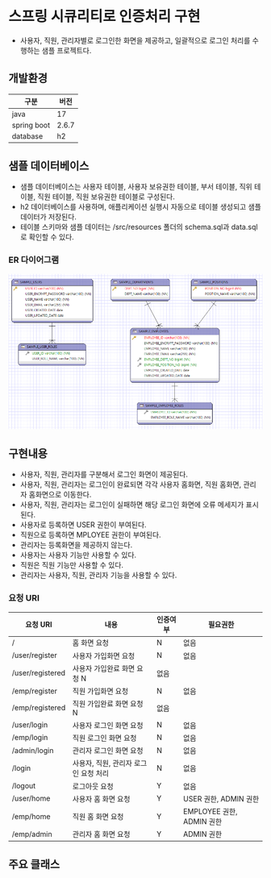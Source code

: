 # 스프링 시큐리티로 인증처리 구현

- 사용자, 직원, 관리자별로 로그인한 화면을 제공하고, 일괄적으로 로그인 처리를 수행하는 샘플 프로젝트다.

## 개발환경

구분| 버전 
---- | ------- 
java | 17
spring boot | 2.6.7
database | h2

## 샘플 데이터베이스
- 샘플 데이터베이스는 사용자 테이블, 사용자 보유권한 테이블, 부서 테이블, 직위 테이블, 직원 테이블, 직원 보유권한 테이블로 구성된다.
- h2 데이터베이스를 사용하며, 애플리케이션 실행시 자동으로 테이블 생성되고 샘플 데이터가 저장된다.
- 테이블 스키마와 샘플 데이터는 /src/resources 폴더의 schema.sql과 data.sql로 확인할 수 있다.

### ER 다이어그램
![alt 샘플 데이터베이스 ERD](ERD.png)


## 구현내용
- 사용자, 직원, 관리자를 구분해서 로그인 화면이 제공된다.
- 사용자, 직원, 관리자는 로그인이 완료되면 각각 사용자 홈화면, 직원 홈화면, 관리자 홈화면으로 이동한다.
- 사용자, 직원, 관리자는 로그인이 실패하면 해당 로그인 화면에 오류 메세지가 표시된다.
- 사용자로 등록하면 USER 권한이 부여된다.
- 직원으로 등록하면 MPLOYEE 권한이 부여된다.
- 관리자는 등록화면을 제공하지 않는다.
- 사용자는 사용자 기능만 사용할 수 있다.
- 직원은 직원 기능만 사용할 수 있다.
- 관리자는 사용자, 직원, 관리자 기능을 사용할 수 있다.

### 요청 URI

요청 URI | 내용 | 인증여부 | 필요권한
---- | ---- | ---- | ----
/ | 홈 화면 요청 | N | 없음
/user/register | 사용자 가입화면 요청 | N | 없음
/user/registered | 사용자 가입완료 화면 요청 N | 없음
/emp/register | 직원 가입화면 요청 | N | 없음
/emp/registered | 직원 가입완료 화면 요청 N | 없음
/user/login | 사용자 로그인 화면 요청 |N | 없음
/emp/login | 직원 로그인 화면 요청 |N | 없음
/admin/login | 관리자 로그인 화면 요청 |N | 없음
/login | 사용자, 직원, 관리자 로그인 요청 처리 |N | 없음
/logout | 로그아웃 요청 | Y | 없음
/user/home | 사용자 홈 화면 요청 | Y | USER 권한, ADMIN 권한
/emp/home | 직원 홈 화면 요청 | Y | EMPLOYEE 권한, ADMIN 권한
/emp/admin | 관리자 홈 화면 요청 | Y | ADMIN 권한

## 주요 클래스

